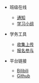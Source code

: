 - 班级在线
  - [通知][1]
  - [学习小组][2]

- 学务工具
  - [收集上传][3]
  - [报名参与][4]

- 平台链接
  - [Bilibili][5]
  - [Github][6]

[1]:	nsonline/announcements
[2]:	nsonline/studygroups
[3]:	studytools/contentupload
[4]:	studytools/enrollment
[5]:	https://m.bilibili.com/space/1668916597
[6]:	https://github.com/nflsixer